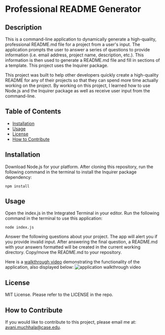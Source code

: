 # Professional README Generator

## Description

This is a command-line application to dynamically generate a high-quality, professional README.md file for a project from a user's input. The application prompts the user to answer a series of questions to provide information (i.e. email address, project name, description, etc.). This information is then used to generate a README.md file and fill in sections of a template. This project uses the Inquirer package.

This project was built to help other developers quickly create a high-quality README for any of their projects so that they can spend more time actually working on the project. By working on this project, I learned how to use Node.js and the Inquirer package as well as receive user input from the command-line.

## Table of Contents

- [Installation](#installation)
- [Usage](#usage)
- [License](#license)
- [How to Contribute](#how-to-contribute)

## Installation
Download Node.js for your platform. After cloning this repository, run the following command in the terminal to install the Inquirer package dependency:
```
npm install
```

## Usage

Open the index.js in the Integrated Terminal in your editor. Run the following command in the terminal to use this application: 
```
node index.js
```
Answer the following questions about your project. The app will alert you if you provide invalid input. After answering the final question, a README.md with your answers formatted will be created in the current working directory. Copy/move the README.md to your repository.

Here is a [walkthrough video](https://drive.google.com/file/d/1VDmumnUmtNXP92vRn74XbD9qP5aSZoWc/view?usp=sharing) demonstrating the functionality of the application, also displayed below:
![application walkthrough video](./assets/Mod9-gif.gif)

## License

MIT License. Please refer to the LICENSE in the repo.

## How to Contribute

If you would like to contribute to this project, please email me at: avani.muchhala@case.edu.